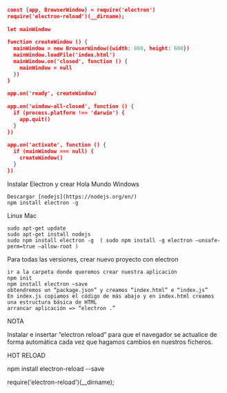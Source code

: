 ```json
const {app, BrowserWindow} = require('electron')
require('electron-reload')(__dirname);
 
let mainWindow
 
function createWindow () {
  mainWindow = new BrowserWindow({width: 800, height: 600})
  mainWindow.loadFile('index.html')
  mainWindow.on('closed', function () {
    mainWindow = null
  })
}
 
app.on('ready', createWindow)
 
app.on('window-all-closed', function () {
  if (process.platform !== 'darwin') {
    app.quit()
  }
})
 
app.on('activate', function () {
  if (mainWindow === null) {
    createWindow()
  }
})

```
Instalar Electron y crear Hola Mundo
Windows

    Descargar [nodejs](https://nodejs.org/en/)
    npm install electron -g

Linux Mac

    sudo apt-get update
    sudo apt-get install nodejs
    sudo npm install electron -g  ( sudo npm install -g electron –unsafe-perm=true –allow-root )

Para todas las versiones, crear nuevo proyecto con electron

    ir a la carpeta donde queremos crear nuestra aplicación
    npm init
    npm install electron –save
    obtendremos un “package.json” y creamos “index.html” e “index.js”
    En index.js copiamos el código de más abajo y en index.html creamos una estructura básica de HTML
    arrancar aplicación => “electron .”

NOTA

Instalar e insertar “electron reload” para que el navegador se actualice de forma automática cada vez que 
hagamos cambios en nuestros ficheros.

HOT RELOAD

npm install electron-reload --save

require('electron-reload')(__dirname);

